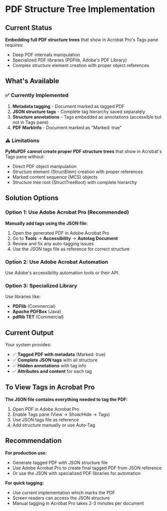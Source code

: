 # PDF Structure Tree Implementation

## Current Status

**Embedding full PDF structure trees** that show in Acrobat Pro's Tags pane requires:
- Deep PDF internals manipulation
- Specialized PDF libraries (PDFlib, Adobe's PDF Library)
- Complex structure element creation with proper object references

## What's Available

### ✅ Currently Implemented

1. **Metadata tagging** - Document marked as tagged PDF
2. **JSON structure tags** - Complete tag hierarchy saved separately
3. **Structure annotations** - Tags embedded as annotations (accessible but not in Tags pane)
4. **PDF MarkInfo** - Document marked as "Marked: true"

### ⚠️ Limitations

**PyMuPDF cannot create proper PDF structure trees** that show in Acrobat's Tags pane without:
- Direct PDF object manipulation
- Structure element (StructElem) creation with proper references
- Marked content sequence (MCS) objects
- Structure tree root (StructTreeRoot) with complete hierarchy

## Solution Options

### Option 1: Use Adobe Acrobat Pro (Recommended)

**Manually add tags using the JSON file:**

1. Open the generated PDF in Adobe Acrobat Pro
2. Go to **Tools** → **Accessibility** → **Autotag Document**
3. Review and fix any auto-tagging issues
4. Use the JSON tags file as reference for correct structure

### Option 2: Use Adobe Acrobat Automation

Use Adobe's accessibility automation tools or their API.

### Option 3: Specialized Library

Use libraries like:
- **PDFlib** (Commercial)
- **Apache PDFBox** (Java)
- **pdflib TET** (Commercial)

## Current Output

Your system provides:
- ✅ **Tagged PDF with metadata** (Marked: true)
- ✅ **Complete JSON tags** with all structure
- ✅ **Hidden annotations** with tag info
- ✅ **Attributes and content** for each tag

## To View Tags in Acrobat Pro

**The JSON file contains everything needed to tag the PDF:**

1. Open PDF in Adobe Acrobat Pro
2. Enable Tags pane (View → Show/Hide → Tags)
3. Use JSON tags file as reference
4. Add structure manually or use Auto-Tag

## Recommendation

**For production use:**
- Generate tagged PDF with JSON structure file
- Use Adobe Acrobat Pro to create final tagged PDF from JSON reference
- Or use the JSON with specialized PDF libraries for automation

**For quick tagging:**
- Use current implementation which marks the PDF
- Screen readers can access the JSON structure
- Manual tagging in Acrobat Pro takes 2-3 minutes per document

